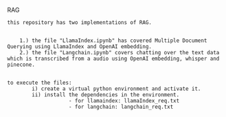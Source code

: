 RAG

    this repository has two implementations of RAG. 

 
        1.) the file "LlamaIndex.ipynb" has covered Multiple Document Querying using LlamaIndex and OpenAI embedding.
        2.) the file "Langchain.ipynb" covers chatting over the text data which is transcribed from a audio using OpenAI embedding, whisper and pinecone.


    to execute the files:
			i) create a virtual python environment and activate it.
   		  	ii) install the dependencies in the environment.
	  					- for llamaindex: llamaIndex_req.txt
						- for langchain: langchain_req.txt

   
